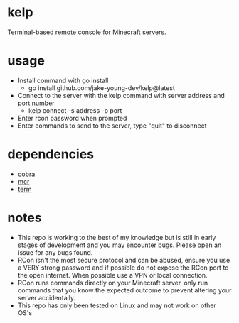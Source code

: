 # kelp
Terminal-based remote console for Minecraft servers.

# usage
- Install command with go install
    - go install github.com/jake-young-dev/kelp@latest
- Connect to the server with the kelp command with server address and port number
    - kelp connect -s address -p port
- Enter rcon password when prompted
- Enter commands to send to the server, type "quit" to disconnect

# dependencies
- [cobra](https://github.com/spf13/cobra)
- [mcr](https://github.com/jake-young-dev/mcr)
- [term](https://golang.org/x/term)

# notes
- This repo is working to the best of my knowledge but is still in early stages of development and you may encounter bugs. Please open an issue for any bugs found.
- RCon isn't the most secure protocol and can be abused, ensure you use a VERY strong password and if possible do not expose the RCon port to the open internet. When possible use a VPN or local connection.
- RCon runs commands directly on your Minecraft server, only run commands that you know the expected outcome to prevent altering your server accidentally.
- This repo has only been tested on Linux and may not work on other OS's
